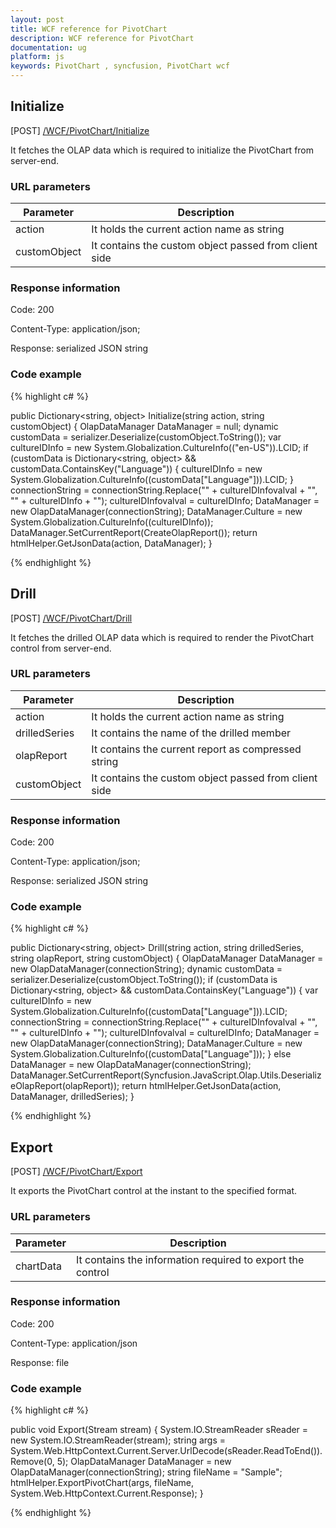 ```yaml
---
layout: post
title: WCF reference for PivotChart
description: WCF reference for PivotChart
documentation: ug
platform: js
keywords: PivotChart , syncfusion, PivotChart wcf
---
```


## Initialize

 [POST] [/WCF/PivotChart/Initialize](http://js.syncfusion.com/demos/ejServices/wcf/PivotChart/Olap.svc)

It fetches the OLAP data which is required to initialize the PivotChart from server-end.

### URL parameters

|  Parameter |  Description | 
|---|---|
|action|It holds the current action name as string|
|customObject|It contains the custom object passed from client side|

### Response information 

Code: 200

Content-Type: application/json;

Response: serialized JSON string

### Code example 

{% highlight c# %}

public Dictionary<string, object> Initialize(string action, string customObject)
{
    OlapDataManager DataManager = null;
    dynamic customData = serializer.Deserialize<dynamic>(customObject.ToString());
    var cultureIDInfo = new System.Globalization.CultureInfo(("en-US")).LCID;
    if (customData is Dictionary<string, object> && customData.ContainsKey("Language"))
    {
        cultureIDInfo = new System.Globalization.CultureInfo((customData["Language"])).LCID;
    }
    connectionString = connectionString.Replace("" + cultureIDInfovalval + "", "" + cultureIDInfo + "");
    cultureIDInfovalval = cultureIDInfo;
    DataManager = new OlapDataManager(connectionString);
    DataManager.Culture = new System.Globalization.CultureInfo((cultureIDInfo));
    DataManager.SetCurrentReport(CreateOlapReport());
    return htmlHelper.GetJsonData(action, DataManager);
}

{% endhighlight %} 

## Drill

 [POST] [/WCF/PivotChart/Drill](http://js.syncfusion.com/demos/ejServices/wcf/PivotChart/Olap.svc)

It fetches the drilled OLAP data which is required to render the PivotChart control from server-end.

### URL parameters

|  Parameter |  Description | 
|---|---|
|action|It holds the current action name as string|
|drilledSeries|It contains the name of the drilled member|
|olapReport|It contains the current report as compressed string|
|customObject|It contains the custom object passed from client side|

### Response information 

Code: 200

Content-Type: application/json;

Response: serialized JSON string

### Code example 

{% highlight c# %}

public Dictionary<string, object> Drill(string action, string drilledSeries, string olapReport, string customObject)
{
    OlapDataManager DataManager = new OlapDataManager(connectionString);
    dynamic customData = serializer.Deserialize<dynamic>(customObject.ToString());
    if (customData is Dictionary<string, object> && customData.ContainsKey("Language"))
    {
        var cultureIDInfo = new System.Globalization.CultureInfo((customData["Language"])).LCID;
        connectionString = connectionString.Replace("" + cultureIDInfovalval + "", "" + cultureIDInfo + "");
        cultureIDInfovalval = cultureIDInfo;
        DataManager = new OlapDataManager(connectionString);
        DataManager.Culture = new System.Globalization.CultureInfo((customData["Language"]));
    }
    else
        DataManager = new OlapDataManager(connectionString);
    DataManager.SetCurrentReport(Syncfusion.JavaScript.Olap.Utils.DeserializeOlapReport(olapReport));
    return htmlHelper.GetJsonData(action, DataManager, drilledSeries);
}

{% endhighlight %} 

## Export

 [POST] [/WCF/PivotChart/Export](http://js.syncfusion.com/demos/ejServices/wcf/PivotChart/Olap.svc)

It exports the PivotChart control at the instant to the specified format.

### URL parameters

|  Parameter |  Description | 
|---|---|
|chartData |It contains the information required to export the control|

### Response information 

Code: 200

Content-Type: application/json	

Response: file

### Code example 

{% highlight c# %}

public void Export(Stream stream)
{
    System.IO.StreamReader sReader = new System.IO.StreamReader(stream);
    string args = System.Web.HttpContext.Current.Server.UrlDecode(sReader.ReadToEnd()).Remove(0, 5);
    OlapDataManager DataManager = new OlapDataManager(connectionString);
    string fileName = "Sample";
    htmlHelper.ExportPivotChart(args, fileName, System.Web.HttpContext.Current.Response);
}

{% endhighlight %} 
